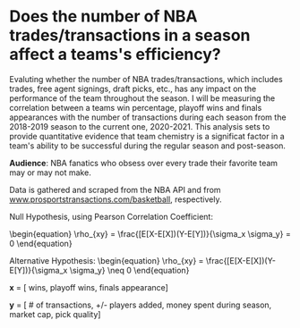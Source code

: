 # Does the number of NBA trades/transactions in a season affect a teams's efficiency? 

Evaluting whether the number of NBA trades/transactions, which includes trades, free agent signings, draft picks, etc., has any impact on the performance of the team throughout the season. I will be measuring the correlation between a teams win percentage, playoff wins and finals appearances with the number of transactions during each season from the 2018-2019 season to the current one, 2020-2021. This analysis sets to provide quantitative evidence that team chemistry is a significat factor in a team's ability to be successful during the regular season and post-season.

**Audience**: NBA fanatics who obsess over every trade their favorite team may or may not make.

Data is gathered and scraped from the NBA API and from www.prosportstransactions.com/basketball, respectively.

Null Hypothesis, using Pearson Correlation Coefficient: 

\begin{equation}
\rho_{xy} = \frac{[E[X-E[X])(Y-E[Y])}{\sigma_x \sigma_y} = 0
\end{equation}


Alternative Hypothesis:
\begin{equation}
\rho_{xy} = \frac{[E[X-E[X])(Y-E[Y])}{\sigma_x \sigma_y} \neq 0
\end{equation}

**x** = [ wins, playoff wins, finals appearance]

**y** = [ # of transactions, +/- players added, money spent during season, market cap, pick quality]

